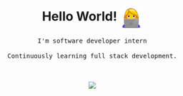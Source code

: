 <div align="center">
  <h1 style = font-size: "50px" align="center">  Hello World! <img align="center" src="https://raw.githubusercontent.com/heydrdev/devtools/main/emojis/telegram/woman-technologist.gif" width="50" height="50" /></h1>
</div>
<p align="center" >
  <samp>
  I'm software developer intern 
  <br/> 
  <br/>
Continuously learning full stack development.
  </samp>
  <br/>
  <br/>
  <br/>
</p>
<div align="center"              
<a href="https://github.com/anuraghazra/github-readme-stats"><img align="center" src="https://github-readme-stats.vercel.app/api/top-langs/?username=syazwanirahimin&hide=css,scss,blade,shell,html&langs_count=6&layout=compact&theme=buefy&hide_border=true" /></a> 

</div>
